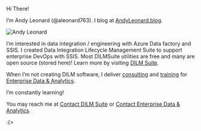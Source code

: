 Hi There!

   I’m Andy Leonard (@aleonard763). I blog at [AndyLeonard.blog](https://andyleonard.blog).
   
![Andy Leonard](https://andyleonard.blog/wp-content/uploads/2019/05/cropped-AndyLeonard-transparent-1.png "Andy Leonard")
   
   I’m interested in data integration / engineering with Azure Data factory and SSIS. I created Data Integration Lifecycle Management Suite to support enterprise DevOps with SSIS. Most DILMSuite utilities are free and many are open source (stored here)! Learn more by visiting [DILM Suite](https://dilmsuite.com).
   
   When I’m not creating DILM software, I deliver [consulting](https://entdna.com) and [training](https://entdna.com/training) for [Enterprise Data & Analytics](https://entdna.com).

   I’m constantly learning!

   You may reach me at [Contact DILM Suite](https://dilmsuite.com/contact-us/) or [Contact Enterprise Data & Analytics](https://entdna.com/contact/).
   
:{>

<!---
aleonard763/aleonard763 is a ✨ special ✨ repository because its `README.md` (this file) appears on your GitHub profile.
You can click the Preview link to take a look at your changes.
--->
